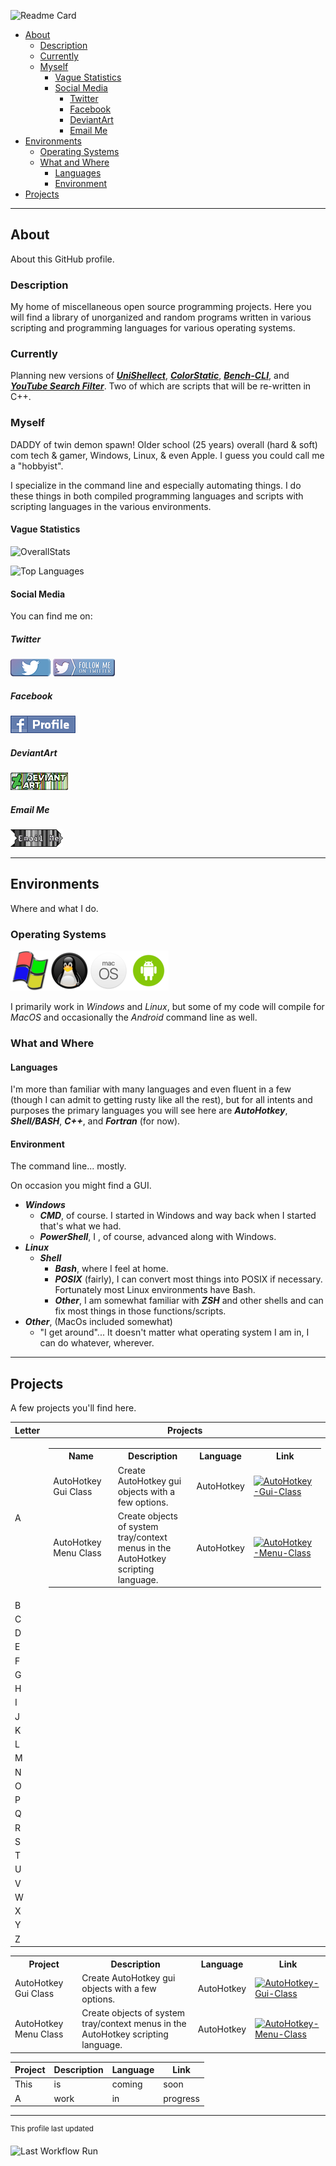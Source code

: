 ![Readme Card](https://github-readme-stats.vercel.app/api/pin/?username=Lateralus138&layout=compact&repo=Lateralus138&bg_color=1d1d1d&theme=vision-friendly-dark&border_radius=16&fg_color=e2d2e2)

- [About](#about)
  - [Description](#description)
  - [Currently](#currently)
  - [Myself](#myself)
    - [Vague Statistics](#vague-statistics)
    - [Social Media](#social-media)
      - [Twitter](#twitter)
      - [Facebook](#facebook)
      - [DeviantArt](#deviantart)
      - [Email Me](#email-me)
- [Environments](#environments)
  - [Operating Systems](#operating-systems)
  - [What and Where](#what-and-where)
    - [Languages](#languages)
    - [Environment](#environment)
- [Projects](#projects)

---

## About

About this GitHub profile.

### Description

My home of miscellaneous open source programming projects&#46; Here you will find a library of  unorganized and random programs written in various scripting and programming languages for various operating systems&#46;

### Currently

Planning new versions of [***UniShellect***](https://github.com/Lateralus138/UniShellect), [***ColorStatic***](https://github.com/Lateralus138/colorstatic-bash), [***Bench-CLI***](https://github.com/Lateralus138/bench-cli), and [***YouTube Search Filter***](https://github.com/Lateralus138/YouTubeSearchFilter)&#46; Two of which are scripts that will be re&#45;written in C&#43;&#43;&#46;

### Myself

DADDY of twin demon spawn&#33; Older school &#40;25 years&#41; overall &#40;hard &#38; soft&#41; com tech & gamer&#44; Windows&#44; Linux&#44; &#38; even Apple&#46; I guess you could call me a &#34;hobbyist&#34;&#46;

I specialize in the command line and especially automating things&#46; I do these things in both compiled programming languages and scripts with scripting languages in the various environments&#46;

#### Vague Statistics

![OverallStats](https://github-readme-stats.vercel.app/api?username=Lateralus138&show_icons=true&bg_color=1d1d1d&theme=vision-friendly-dark&border_radius=16&fg_color=e2d2e2)

![Top Languages](https://github-readme-stats.vercel.app/api/top-langs/?username=Lateralus138&layout=compact&bg_color=1d1d1d&hide=html,css,scss,makefile,javascript&langs_count=10&theme=vision-friendly-dark&border_radius=16&fg_color=e2d2e2)

#### Social Media

You can find me on&#58;

##### Twitter

[![Twitter Profile](docs/media/images/twitter_button.png)](https://twitter.com/TheFluxApex) [![Twitter Follow](docs/media/images/twitter_follow.png)](https://twitter.com/intent/user?screen_name=TheFluxApex)

##### Facebook

[![Facebook Profile](docs/media/images/fb_profile.png)](https://www.facebook.com/lateralus138)

##### DeviantArt

[![DeviantArt Profile](docs/media/images/deviantart_button.png)](https://www.deviantart.com/lateralus138)

##### Email Me

[![Email Me](docs/media/images/emailme_logo.png)](mailto:faithnomoread@yahoo.com)

---

## Environments

Where and what I do.

### Operating Systems

![Windows Logo](./docs/../images/windows_logo.png)![Linux Logo](./docs/../images/linux_logo.png)![MacOS Logo](./images/macos_logo.png)![Android Logo](docs/media/images/android_logo.png)

I primarily work in *Windows* and *Linux*&#44; but some of my code will compile for *MacOS* and occasionally the *Android* command line as well&#46;

### What and Where

#### Languages 

I&#39;m more than familiar with many languages and even fluent in a few &#40;though I can admit to getting rusty like all the rest&#41;&#44; but for all intents and purposes the primary languages you will see here are ***AutoHotkey***&#44; ***Shell&#47;BASH***&#44; ***C&#43;&#43;***&#44; and ***Fortran*** &#40;for now&#41;&#46;

#### Environment

The command line&#46;&#46;&#46; mostly&#46;

On occasion you might find a GUI&#46;

- ***Windows***
  - ***CMD***&#44; of course&#46; I started in Windows and way back when I started that's what we had&#46;
  - ***PowerShell***&#44; I &#44; of course&#44; advanced along with Windows&#46; 
- ***Linux***
  - ***Shell***
    - ***Bash***&#44; where I feel at home&#46;
    - ***POSIX*** &#40;fairly&#41;&#44; I can convert most things into POSIX if necessary&#46; Fortunately most Linux environments have Bash.
    - ***Other***&#44; I am somewhat familiar with ***ZSH*** and other shells and can fix most things in those functions&#47;scripts&#46;
- ***Other***&#44; &#40;MacOs included somewhat&#41; 
  - &#34;I get around&#34;&#46;&#46;&#46; It doesn&#39;t matter what operating system I am in, I can do whatever&#44; wherever&#46;

---

## Projects

A few projects you'll find here.

|Letter|Projects|
|------|--------|
|A|<table><tr><th>Name</th><th>Description</th><th>Language</th><th>Link</th></tr><tr><td>AutoHotkey Gui Class</td><td style="word-break: break-word;">Create AutoHotkey gui objects with a<br>few options.</td><td>AutoHotkey</td><td><a href="https://github.com/Lateralus138/AutoHotkey-Gui-Class"><img src="https://img.shields.io/github/downloads/Lateralus138/AutoHotkey-Gui-Class/total?style=for-the-badge&amp;label=AHK-Gui-Class&amp;labelColor=1d1d1d" alt="AutoHotkey-Gui-Class"></a></td></tr><tr><td>AutoHotkey Menu Class</td><td style="word-break: break-word;">Create objects of system tray/context<br>menus in the AutoHotkey scripting language.</td><td>AutoHotkey</td><td><p><a href="https://github.com/Lateralus138/AutoHotkey-Menu-Class"><img src="https://img.shields.io/github/downloads/Lateralus138/AutoHotkey-Menu-Class/total?style=for-the-badge&amp;label=AHK-Menu-Class&amp;labelColor=1d1d1d" alt="AutoHotkey-Menu-Class"></a></p></td></tr></table>|
|B||
|C||
|D||
|E||
|F||
|G||
|H||
|I||
|J||
|K||
|L||
|M||
|N||
|O||
|P||
|Q||
|R||
|S||
|T||
|U||
|V||
|W||
|X||
|Y||
|Z||

<table>
  <tr>
    <th>Project</th>
    <th>Description</th>
    <th>Language</th>
    <th>Link</th>
  </tr>
  <tr>
    <td>AutoHotkey Gui Class</td>
    <td>Create AutoHotkey gui objects with a few options.</td>
    <td>AutoHotkey</td>
    <td><a href="https://github.com/Lateralus138/AutoHotkey-Gui-Class"><img src="https://img.shields.io/github/downloads/Lateralus138/AutoHotkey-Gui-Class/total?style=for-the-badge&amp;label=AHK-Gui-Class&amp;labelColor=1d1d1d" alt="AutoHotkey-Gui-Class"></a></td>
  </tr>
  <tr>
    <td>AutoHotkey Menu Class</td>
    <td>Create objects of system tray/context menus in the AutoHotkey scripting language.</td>
    <td>AutoHotkey</td>
    <td><p><a href="https://github.com/Lateralus138/AutoHotkey-Menu-Class"><img src="https://img.shields.io/github/downloads/Lateralus138/AutoHotkey-Menu-Class/total?style=for-the-badge&amp;label=AHK-Menu-Class&amp;labelColor=1d1d1d" alt="AutoHotkey-Menu-Class"></a></p>
</td>
  </tr>
</table>

|Project|Description|Language|Link|
|---|---|---|---|
|This|is|coming|soon|
|A|work|in|progress|

---

<sup>This profile last updated</sup>

![Last Workflow Run](https://img.shields.io/endpoint?url=https://raw.githubusercontent.com/Lateralus138/Lateralus138/master/docs/json/workflow_timestamp.json&color=B54369&labelColor=222F38)
